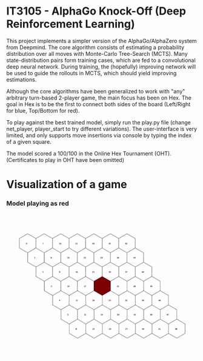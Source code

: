 # IT3105 - AlphaGo Knock-Off (Deep Reinforcement Learning)

This project implements a simpler version of the AlphaGo/AlphaZero system from Deepmind.
The core algorithm consists of estimating a probability distribution over all moves with Monte-Carlo Tree-Search (MCTS).
Many state-distribution pairs form training cases, which are fed to a convolutional deep neural network.
During training, the (hopefully) improving network will be used to guide the rollouts in MCTS, which should yield improving estimations.

Although the core algorithms have been generalized to work with "any" arbitrary turn-based 2-player game, the main focus has been on Hex.
The goal in Hex is to be the first to connect both sides of the board (Left/Right for blue, Top/Bottom for red).

To play against the best trained model, simply run the play.py file (change net_player, player_start to try different variations). 
The user-interface is very limited, and only supports move insertions via console by typing the index of a given square.

The model scored a 100/100 in the Online Hex Tournament (OHT).
(Certificates to play in OHT have been omitted)

# Visualization of a game
### Model playing as red
![](https://github.com/espsjo/it3105/blob/main/Documentation/visualization.gif)
